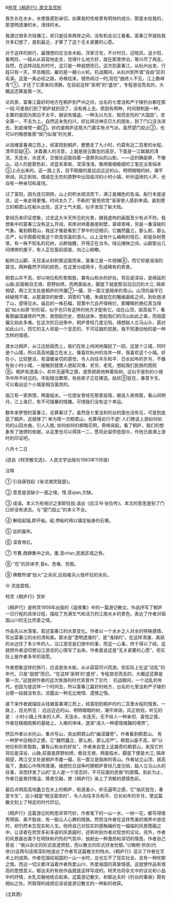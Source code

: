 #[柯灵《桐庐行》原文及赏析](https://www.vrrw.net/wx/9107.html)

我生长在水乡，水使我感到亲切，如果我的性格里有明快的成分，那是水给我的，那澄明透澈的水，浅绿的水。

我渡过很多次钱塘江，却只是往来两岸之间，没有机会沿江看看。富春江早就给我许多幻想了，直到最近，才算了了这个无关紧要的心愿。

对于这样的旅行，最理想的应当坐木船，浮家泛宅，不计时日，迎晓风，送夕阳，看明月，一路从从容容地走去，觉得什么地方好，就在那里停泊，等兴尽了再走。自然，在这样动乱的时代，这只是一种遐想而已。这次到富春江，从杭州出发，行程只有一天，早去晚回，雇的是一艘小火轮。抗战期间，从杭州到所谓“自由”区的屯溪，这是一条必经之路，舟楫往来，很热闹过一时;现在“曲终人不见，江上数峰青”①，才还了它原来的清静。在目前这样“圣明”的“盛世”，专程游览而去的，大概这还算是第一次。



论风景，富春江最好的地方在桐庐到严州之间，出名的七里泷和严子陵钓台都在那一段;可是我们到了桐庐就折回了，没有再上去。原因有两种，时间限制是一种，主要的是因为那边不太平，据说有强盗，一种无以为生、铤而走险的“大国民”。安全第一，不去为上。自然这未免扫兴，好比拜访神交已久的朋友，到了门口没法进去，到底缘悭一面②。妙的是桐庐这扇大门着实有点气派，虽然望门投止③，也可以约略想象那“侯门似海”的光景。

从钱塘富春溯江而上，经富阳到桐庐，整整走了九小时，约莫有近二百里的水程。清早启碇④，沐着袭人的凉意，上面是层云飘忽的高空，下面是一江粼粼的清流，天连水，水连天，交接处迎面挡着一道屏风似的山影。——这的确是屏，不像山，动人的是那色彩，浓蓝夹翠紫，深深浅浅，像用极细极细的工笔在淡青绢本⑤上点出来的。这一路上去，目不暇接的是远远近近的山，明明暗暗的树，潮平岸阔，风正帆轻，偶或在无穷的原野中出现临河的小村小镇，听听遥岸的人声，也自有一种亲切和喜悦。

过了富阳，因为连日阴雨，山上的积水顺流而下，满江是赭色的急湍。船行本是逆流，这一来走得更慢。时间太久了，不断的“疲劳欣赏”渐渐使人感到单调。直到壁立的桐君山在船头出现，这才士气大振，似乎发现了新大陆。

拿经历来印证想象，过去这大半天所见的光景，跟我虚构的画面至少有点不符。我想象中的富春江没有这么开阔，夹岸对峙着悬崖削壁，翠嶂青峰，另是一番深峻的气象。看到桐君山，我这才像是看到了梦中的旧相识。它巍然矗立，那么削，那么庄严，似乎颇藐视我这个昂首惊喜的游人。山上没有什么嶙峋的怪石，却是杂树葱茏，有一株不知名的花树，众醉独醒，开得正在当令。绿云掩映之间，山巅掣出几间缥缈的屋子，有人正在窗前探首，向江心俯瞰。

船转过山脚，天目溪从斜刺里迎面而来，富春江是一片绀赭⑥，而它却是溶溶的碧流，两种截然不同的颜色，在这里分成两半，形成稀有的奇景。

桐君山并不高，却以地位和形势取胜，兼有山和水的好处。背后是深谷，是绵延的山脉;前面极目无垠，原野如绣，而两面临水，脚底下就是那滔滔汩汩的大江; 隔岸相望，两江交叉处是桐庐的市廛⑦一撮，另一面又是隔岸的青山。山顶的庙宇已经破残不堪，从那漏空的断壁，洞穿的飞檐，朱痕犹在的雕阑画栋之间，到处嵌进了山，望得见水。庙后的一株石榴，寂寞中兀自开得绚烂，那耀眼的艳红真当得起“如火如荼”的形容，似乎也只有这样的地方才配有它。站在山顶，居高临下，看看那幽深雄奇的气势，我想起历史，想起战争，想起我们的河山如此之美，而祖国偏又如此多难。在这次抗日战争中，桐庐曾经几度沦陷，缅想敌人立马山头，面对如此山川，而它的主人却是一个坚忍的、不可征服的民族，我不知激动他的是一种怎样的情感。

渡水过桐庐，从江边拾级而上，我们在街上闲闲地蹓跶了一回，这是个江城，同时是个山城，所以高高地矗立在水上。像喜欢杭州的龙井一样，我喜欢这个小城。好在小，比较整洁，有温暖亲切的感觉，令人向往丰乐和平、日长如年的岁月，不像有些小村小城，一接触到就使人想起灾难、贫穷、老死，想起我们民族的困阨⑧。桐庐街道虽小，却并无逼窄之感，道旁疏疏地种着街树，这似乎是别的小城市中所不经见的。市街相当繁荣，有些房子正在建造。劫灰⑨犹在，春意乍生，可以看出这个小城是相当富庶的。

临江有一家旅馆，两面临水。一位朋友曾经在那里投宿，据说入夜倚窗，看山间明月，江上渔灯，有不可描摹的情趣。可惜我们没有这个幸运。

数年来梦想的富春江，总算看过了。虽然连七里泷和钓台的面也没有见，可是到底逛了桐庐。这就够了! 单为爬一次桐君山，也算得此行不虚! 人们艳说上游如何如何的山回水曲，引人入胜; 如何如何的柳暗花明，奇峰突起，看了桐庐，我们的想象有了驰骋的依据，从这里也可以得其一二，愿将此留供低徊⑩，作他日直溯上游时的印证吧。

六月十二日

(选自《柯灵散文选》，人民文学出版社1983年11月版)

注释

① 引自唐钱起《省试湘灵鼓瑟》。

② 意思是说缺少一面之缘。悭,音qian,欠缺。

③ 成语。本义为有相识之家即往投,语出《后汉书·张俭传》。本文的意思是到了门口却没有进去。与“望门投止”的本义不合。

④ 解缆起锚,即开船。碇,停船时用以镇定船身的石墩。

⑤ 丝织画布。

⑥ 深青带红。

⑦ 市曹,商肆集中之处。廛,音chan,民居区域之称。

⑧ “厄”的异体字,音e。苦难、穷困。

⑨ 佛教所谓“劫火”之余灰,后指被兵火毁坏后的余灰。

⑩ 流连盘桓。

柯灵《桐庐行》赏析

《桐庐行》是柯灵1956年出版的《遥夜集》中的一篇游记散文。作品抒写了桐庐一日行程的具体过程，描绘了充满生气和活力的江南水乡的景色，表达了作者对祖国山川的无比热爱之情。

作品先以水落笔，叙述富春江的水景变化。作者以一个水乡之人对水的特殊感情，写出富春江的水的清和美。那水是“澄明透澈的”，是“浅绿的”。在这样清澈、美丽的水边住了多少年的人，沿江游览是幻想中的事，而这一心事，终于得以了结。这就把作者迫切想沿江游览的心情写了出来。作者虽说这是“无关紧要的心愿”，但实际上是作者多年的宿愿。

作者想象这样的旅行，应该是坐木船，从从容容尽兴而游。但实际上在这“动乱”的年代，只是“遐想”而已。“在这样‘圣明’的‘盛世’，专程游览而去的，大概这还算是第一次。”这就把作者的这次旅游的时代背景作了交代： 抗战期间，一个动乱的年代。也因为是这样一个时间去，所以富春江最好的地方，出名的七里泷和严子陵钓台那一段就没有去，流露出一种无比惋惜、遗憾之情。

接下来作者就描绘从钱塘富春溯江而上，经富阳到桐庐的约二百里水程的情景。一路上，目光所见： 远远近近的山、明明暗暗的树，潮平岸阔，风正帆轻。听见的是： 小村小镇上传来的人声。天连水，水连天，无不给人一种亲切、喜悦之感。作者在精细观察的基础上，入微的体味，逐渐“进入一种感情微醺的境界”。

然后作者以水托山，重点写山，突出桐君山的“幽深雄奇”。作者看到桐君山， 有一种梦中旧相识之感，它“巍然矗立，那么削，那么庄严”。桐君山虽不高，却“以地位和形势取胜，兼有山和水的好处”。作者亲自登上这雄奇的桐君山，发现它的背后是深谷、山脉;前面是原野如绣，极目无垠，两面临水，脚底下便是大江; 隔岸相望，两江交叉处是桐庐市廛一撮，另一面又是隔岸的青山。作者站立山顶，居高临下，激起心中阵阵情潮，缅想抗日战争时期桐庐曾经几度沦陷，敌人立马山头的往事，进而抒发了山的“主人是一个坚忍的，不可征服的民族”的感慨。到此为止，作者已是景抒情溢，情景交融，使《桐庐行》染上了浓郁的感情色彩。

最后点明高高地矗立在水上的桐庐，街道虽小，却无逼窄之感，它“劫灰犹在，春意乍生”，这小城是“相当富庶的”，令人向往丰乐和平、日长如年的岁月，使这篇散文刻上了特定的时代印记。

《桐庐行》这篇游记的构思非常巧妙，作者笔下的一山一水，一树一花，都写得俊秀明丽、美不胜收，有一股沁人心脾的情致。然而当作者在这样秀美的境界中游览时，却仍然未忘现实和人生。他将自己对现实的感触编织在一幅幅的风景图画之中，让读者在欣赏多彩多姿的风景画时，还聆听到作者对现世的议论。另外，作者的风景画也善于在明快和灼热的气氛中，放射出一种激昂和深切的情思。作者自己曾说：“我以杂文的形式驱遣愤怒，而以散文的形式抒发忧郁。”(《晦明·供状(代序)》)这两句话很深刻地道出了作者写这篇散文的特点。《桐庐行》显示了作者在艺术上的成熟。作者在描绘祖国的一山一水时，总也忘不了现实社会，总有一种忧郁之情，而这一切又都洋溢着作者热爱山川、热爱祖国的真挚情感。这就使作品有很高的思想意义。郁达夫的有些作品就是这样写成的。柯灵也将杂文中的议论和小品中的抒情，水乳交融地结合起来。这篇游记散文，和郁达夫的《钓台的春昼》颇有相似之处。所取得的成绩应该说是游记散文的一种新的收获。

(沈其茜)

